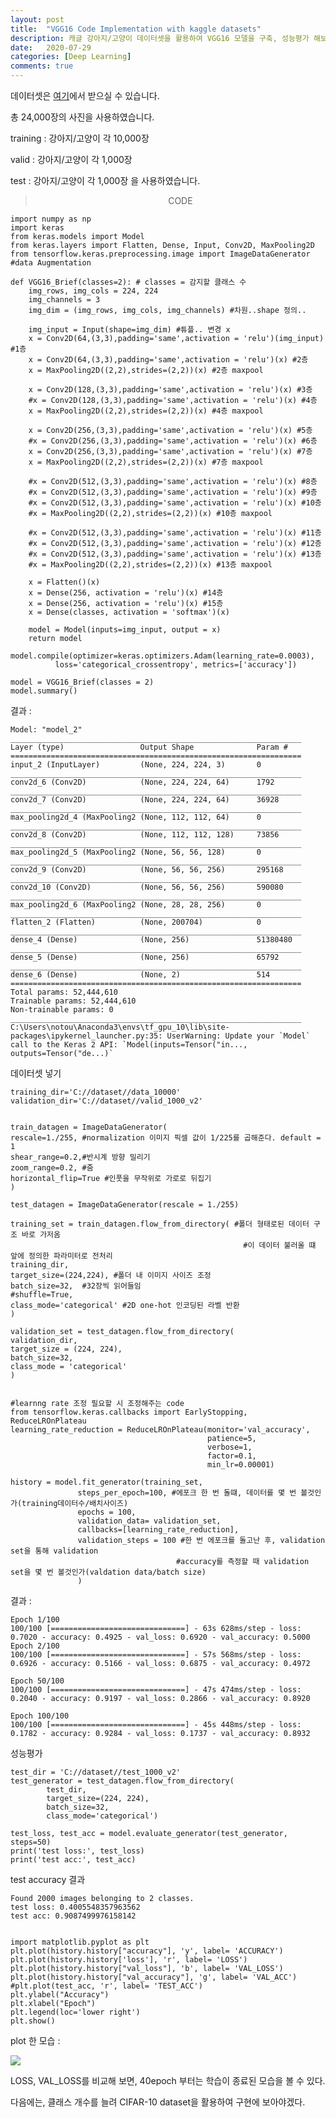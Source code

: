 ```yaml
---
layout: post
title:  "VGG16 Code Implementation with kaggle datasets"
description: 캐글 강아지/고양이 데이터셋을 활용하여 VGG16 모델을 구축, 성능평가 해보았습니다.
date:   2020-07-29
categories: [Deep Learning]
comments: true
---
```


데이터셋은 [여기](https://www.kaggle.com/c/dogs-vs-cats/data)에서 받으실 수 있습니다. 

총 24,000장의 사진을 사용하였습니다.

training : 강아지/고양이 각 10,000장

valid : 강아지/고양이 각 1,000장

test : 강아지/고양이 각 1,000장
을 사용하였습니다. 

<blockquote align="center"> CODE </blockquote>

    import numpy as np
    import keras
    from keras.models import Model
    from keras.layers import Flatten, Dense, Input, Conv2D, MaxPooling2D
    from tensorflow.keras.preprocessing.image import ImageDataGenerator #data Augmentation

    def VGG16_Brief(classes=2): # classes = 감지할 클래스 수
        img_rows, img_cols = 224, 224
        img_channels = 3    
        img_dim = (img_rows, img_cols, img_channels) #차원..shape 정의..
        
        img_input = Input(shape=img_dim) #튜플.. 변경 x
        x = Conv2D(64,(3,3),padding='same',activation = 'relu')(img_input) #1층
        x = Conv2D(64,(3,3),padding='same',activation = 'relu')(x) #2층
        x = MaxPooling2D((2,2),strides=(2,2))(x) #2층 maxpool

        x = Conv2D(128,(3,3),padding='same',activation = 'relu')(x) #3층
        #x = Conv2D(128,(3,3),padding='same',activation = 'relu')(x) #4층
        x = MaxPooling2D((2,2),strides=(2,2))(x) #4층 maxpool

        x = Conv2D(256,(3,3),padding='same',activation = 'relu')(x) #5층
        #x = Conv2D(256,(3,3),padding='same',activation = 'relu')(x) #6층
        x = Conv2D(256,(3,3),padding='same',activation = 'relu')(x) #7층
        x = MaxPooling2D((2,2),strides=(2,2))(x) #7층 maxpool

        #x = Conv2D(512,(3,3),padding='same',activation = 'relu')(x) #8층
        #x = Conv2D(512,(3,3),padding='same',activation = 'relu')(x) #9층
        #x = Conv2D(512,(3,3),padding='same',activation = 'relu')(x) #10층
        #x = MaxPooling2D((2,2),strides=(2,2))(x) #10층 maxpool

        #x = Conv2D(512,(3,3),padding='same',activation = 'relu')(x) #11층
        #x = Conv2D(512,(3,3),padding='same',activation = 'relu')(x) #12층
        #x = Conv2D(512,(3,3),padding='same',activation = 'relu')(x) #13층
        #x = MaxPooling2D((2,2),strides=(2,2))(x) #13층 maxpool

        x = Flatten()(x)
        x = Dense(256, activation = 'relu')(x) #14층
        x = Dense(256, activation = 'relu')(x) #15층
        x = Dense(classes, activation = 'softmax')(x)
        
        model = Model(inputs=img_input, output = x)
        return model    

    model.compile(optimizer=keras.optimizers.Adam(learning_rate=0.0003), 
              loss='categorical_crossentropy', metrics=['accuracy'])

    model = VGG16_Brief(classes = 2)
    model.summary()

결과 : 


    Model: "model_2"
    _________________________________________________________________
    Layer (type)                 Output Shape              Param #   
    =================================================================
    input_2 (InputLayer)         (None, 224, 224, 3)       0         
    _________________________________________________________________
    conv2d_6 (Conv2D)            (None, 224, 224, 64)      1792      
    _________________________________________________________________
    conv2d_7 (Conv2D)            (None, 224, 224, 64)      36928     
    _________________________________________________________________
    max_pooling2d_4 (MaxPooling2 (None, 112, 112, 64)      0         
    _________________________________________________________________
    conv2d_8 (Conv2D)            (None, 112, 112, 128)     73856     
    _________________________________________________________________
    max_pooling2d_5 (MaxPooling2 (None, 56, 56, 128)       0         
    _________________________________________________________________
    conv2d_9 (Conv2D)            (None, 56, 56, 256)       295168    
    _________________________________________________________________
    conv2d_10 (Conv2D)           (None, 56, 56, 256)       590080    
    _________________________________________________________________
    max_pooling2d_6 (MaxPooling2 (None, 28, 28, 256)       0         
    _________________________________________________________________
    flatten_2 (Flatten)          (None, 200704)            0         
    _________________________________________________________________
    dense_4 (Dense)              (None, 256)               51380480  
    _________________________________________________________________
    dense_5 (Dense)              (None, 256)               65792     
    _________________________________________________________________
    dense_6 (Dense)              (None, 2)                 514       
    =================================================================
    Total params: 52,444,610
    Trainable params: 52,444,610
    Non-trainable params: 0
    _________________________________________________________________
    C:\Users\notou\Anaconda3\envs\tf_gpu_10\lib\site-packages\ipykernel_launcher.py:35: UserWarning: Update your `Model` call to the Keras 2 API: `Model(inputs=Tensor("in..., outputs=Tensor("de...)`

데이터셋 넣기

    training_dir='C://dataset//data_10000'
    validation_dir='C://dataset//valid_1000_v2'


    train_datagen = ImageDataGenerator(
    rescale=1./255, #normalization 이미지 픽셀 값이 1/225를 곱해준다. default = 1
    shear_range=0.2,#반시계 방향 밀리기
    zoom_range=0.2, #줌
    horizontal_flip=True #인풋을 무작위로 가로로 뒤집기
    )

    test_datagen = ImageDataGenerator(rescale = 1./255)

    training_set = train_datagen.flow_from_directory( #폴더 형태로된 데이터 구조 바로 가저옴
                                                        #이 데이터 불러올 떄 앞에 정의한 파라미터로 전처리
    training_dir,
    target_size=(224,224), #폴더 내 이미지 사이즈 조정
    batch_size=32,  #32장씩 읽어들임
    #shuffle=True,
    class_mode='categorical' #2D one-hot 인코딩된 라벨 반환
    )

    validation_set = test_datagen.flow_from_directory(
    validation_dir,
    target_size = (224, 224),
    batch_size=32,
    class_mode = 'categorical'    
    )


    #learnng rate 조정 필요할 시 조정해주는 code
    from tensorflow.keras.callbacks import EarlyStopping, ReduceLROnPlateau
    learning_rate_reduction = ReduceLROnPlateau(monitor='val_accuracy', 
                                                patience=5, 
                                                verbose=1, 
                                                factor=0.1, 
                                                min_lr=0.00001)

    history = model.fit_generator(training_set,
                   steps_per_epoch=100, #에포크 한 번 돌떄, 데이터를 몇 번 볼것인가(training데이터수/배치사이즈)
                   epochs = 100,
                   validation_data= validation_set,
                   callbacks=[learning_rate_reduction],
                   validation_steps = 100 #한 번 에포크를 돌고난 후, validation set을 통해 validation 
                                         #accuracy를 측정할 때 validation set을 몇 번 볼것인가(valdation data/batch size)
                   )

결과 : 

    Epoch 1/100
    100/100 [==============================] - 63s 628ms/step - loss: 0.7020 - accuracy: 0.4925 - val_loss: 0.6920 - val_accuracy: 0.5000
    Epoch 2/100
    100/100 [==============================] - 57s 568ms/step - loss: 0.6926 - accuracy: 0.5166 - val_loss: 0.6875 - val_accuracy: 0.4972

    Epoch 50/100
    100/100 [==============================] - 47s 474ms/step - loss: 0.2040 - accuracy: 0.9197 - val_loss: 0.2866 - val_accuracy: 0.8920

    Epoch 100/100
    100/100 [==============================] - 45s 448ms/step - loss: 0.1782 - accuracy: 0.9284 - val_loss: 0.1737 - val_accuracy: 0.8932




성능평가

    test_dir = 'C://dataset//test_1000_v2'
    test_generator = test_datagen.flow_from_directory(
            test_dir,
            target_size=(224, 224),
            batch_size=32,
            class_mode='categorical')

    test_loss, test_acc = model.evaluate_generator(test_generator, steps=50)
    print('test loss:', test_loss)
    print('test acc:', test_acc)


test accuracy 결과

    Found 2000 images belonging to 2 classes.
    test loss: 0.4005548357963562
    test acc: 0.9087499976158142


    import matplotlib.pyplot as plt
    plt.plot(history.history["accuracy"], 'y', label= 'ACCURACY')
    plt.plot(history.history['loss'], 'r', label= 'LOSS')
    plt.plot(history.history["val_loss"], 'b', label= 'VAL_LOSS')
    plt.plot(history.history["val_accuracy"], 'g', label= 'VAL_ACC')
    #plt.plot(test_acc, 'r', label= 'TEST_ACC')
    plt.ylabel("Accuracy")
    plt.xlabel("Epoch")
    plt.legend(loc='lower right')
    plt.show()


plot 한 모습 : 

![](/assets/img/Deep_learning/2.PNG)




LOSS, VAL_LOSS를 비교해 보면, 40epoch 부터는 학습이 종료된 모습을 볼 수 있다.

다음에는, 클래스 개수를 늘려 CIFAR-10 dataset을 활용하여 구현에 보아야겠다.